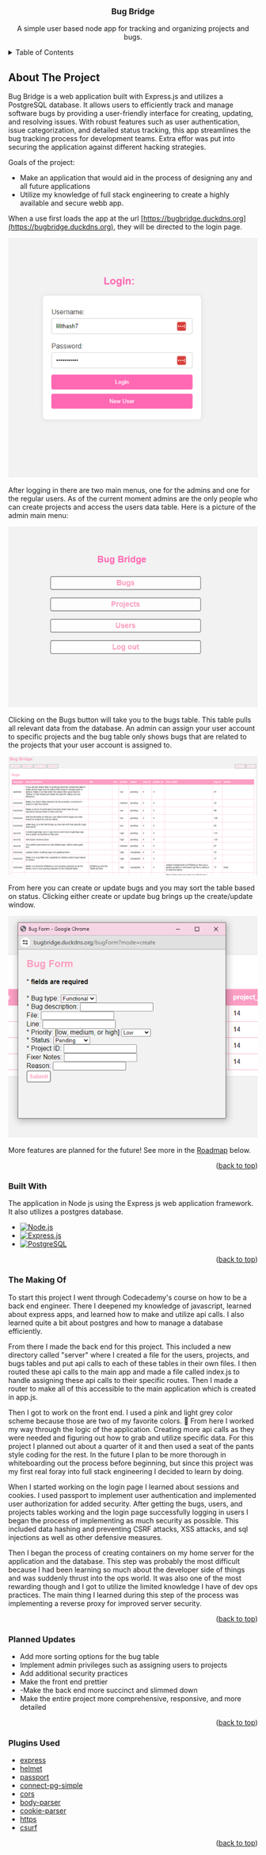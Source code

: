 <!-- Improved compatibility of back to top link: See: https://github.com/othneildrew/Best-README-Template/pull/73 -->
<a name="readme-top"></a>
<!--
*** Thanks for checking out the Best-README-Template. If you have a suggestion
*** that would make this better, please fork the repo and create a pull request
*** or simply open an issue with the tag "enhancement".
*** Don't forget to give the project a star!
*** Thanks again! Now go create something AMAZING! :D
-->


<!-- PROJECT LOGO -->
<br />
<div align="center">

  <h3 align="center">Bug Bridge</h3>

  <p align="center">
    A simple user based node app for tracking and organizing projects and bugs.
    <br />
  </p>
</div>



<!-- TABLE OF CONTENTS -->
<details>
  <summary>Table of Contents</summary>
  <ol>
    <li><a href="#about-the-project">About The Project</a></li>
        <li><a href="#built-with">Built With</a></li>
    <li><a href="#makingof">The Making Of</a></li>
    <li><a href="#plannedupdates">Planned Updates</a></li>
    <li><a href="#pluginsused">Plugins Used</a></li>
  </ol>
</details>



<!-- ABOUT THE PROJECT -->
## About The Project

Bug Bridge is a web application built with Express.js and utilizes a PostgreSQL database. It allows users to efficiently track and manage software bugs by providing a user-friendly interface for creating, updating, and resolving issues. With robust features such as user authentication, issue categorization, and detailed status tracking, this app streamlines the bug tracking process for development teams. Extra effor was put into securing the application against different hacking strategies.

Goals of the project:
* Make an application that would aid in the process of designing any and all future applications
* Utilize my knowledge of full stack engineering to create a highly available and secure webb app.

When a use first loads the app at the url [https://bugbridge.duckdns.org](https://bugbridge.duckdns.org), they will be directed to the login page.

![Login Page](bugBridgeLogin.PNG)

After logging in there are two main menus, one for the admins and one for the regular users. As of the current moment admins are the only people who can create projects and access the users data table. Here is a picture of the admin main menu: 

![Main Menu](bugBridgeMainMenu.PNG)

Clicking on the Bugs button will take you to the bugs table. This table pulls all relevant data from the database. An admin can assign your user account to specific projects and the bug table only shows bugs that are related to the projects that your user account is assigned to. 

![Bugs Page](bugBridgeBugsPage.PNG)

From here you can create or update bugs and you may sort the table based on status. Clicking either create or update bug brings up the create/update window. 

![Create Bugs](bugBridgeCreateBugForm.PNG)

More features are planned for the future! See more in the <a href="#roadmap">Roadmap</a> below. 

<p align="right">(<a href="#readme-top">back to top</a>)</p>


### Built With

The application in Node js using the Express js web application framework. It also utilizes a postgres database.

* [![Node.js](https://img.shields.io/badge/node.js-339933?style=for-the-badge&logo=node.js&logoColor=white)](https://nodejs.org/)
* [![Express.js](https://img.shields.io/badge/express.js-000000?style=for-the-badge&logo=express&logoColor=white)](https://expressjs.com/)
* [![PostgreSQL](https://img.shields.io/badge/postgreSQL-336791?style=for-the-badge&logo=postgresql&logoColor=white)](https://www.postgresql.org/)

<p align="right">(<a href="#readme-top">back to top</a>)</p>



<!-- The Making Of -->
### The Making Of

To start this project I went through Codecademy's course on how to be a back end engineer. There I deepened my knowledge of javascript, learned about express apps, and learned how to make and utilize api calls. I also learned quite a bit about postgres and how to manage a database efficiently. 

From there I made the back end for this project. This included a new directory called "server" where I created a file for the users, projects, and bugs tables and put api calls to each of these tables in their own files. I then routed these api calls to the main app and made a file called index.js to handle assigning these api calls to their specific routes. Then I made a router to make all of this accessible to the main application which is created in app.js.

Then I got to work on the front end. I used a pink and light grey color scheme because those are two of my favorite colors. :slightly_smiling_face: From here I worked my way through the logic of the application. Creating more api calls as they were needed and figuring out how to grab and utilize specific data. For this project I planned out about a quarter of it and then used a seat of the pants style coding for the rest. In the future I plan to be more thorough in whiteboarding out the process before beginning, but since this project was my first real foray into full stack engineering I decided to learn by doing. 

When I started working on the login page I learned about sessions and cookies. I used passport to implement user authentication and implemented user authorization for added security. After getting the bugs, users, and projects tables working and the login page successfully logging in users I began the process of implementing as much security as possible. This included data hashing and preventing CSRF attacks, XSS attacks, and sql injections as well as other defensive measures. 

Then I began the process of creating containers on my home server for the application and the database. This step was probably the most difficult because I had been learning so much about the developer side of things and was suddenly thrust into the ops world. It was also one of the most rewarding though and I got to utilize the limited knowledge I have of dev ops practices. The main thing I learned during this step of the process was implementing a reverse proxy for improved server security.

<p align="right">(<a href="#readme-top">back to top</a>)</p>



<!-- Planned Updates -->
### Planned Updates


- Add more sorting options for the bug table
- Implement admin privileges such as assigning users to projects
- Add additional security practices
- Make the front end prettier
- -Make the back end more succinct and slimmed down
- Make the entire project more comprehensive, responsive, and more detailed

<p align="right">(<a href="#readme-top">back to top</a>)</p>


<!-- ACKNOWLEDGMENTS -->
### Plugins Used

* [express](https://www.npmjs.com/package/express)
* [helmet](https://www.npmjs.com/package/helmet)
* [passport](https://www.npmjs.com/package/passport)
* [connect-pg-simple](https://www.npmjs.com/package/connect-pg-simple)
* [cors](https://www.npmjs.com/package/cors)
* [body-parser](https://www.npmjs.com/package/body-parser)
* [cookie-parser](https://www.npmjs.com/package/cookie-parser)
* [https](https://www.npmjs.com/package/https)
* [csurf](https://www.npmjs.com/package/csurf)

<p align="right">(<a href="#readme-top">back to top</a>)</p>
